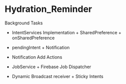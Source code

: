 # Hydration_Reminder
Background Tasks

- IntentServices Implementation + SharedPreference + onSharedPreference

- pendingIntent + Notification

- Notification Add Actions

- JobService + Firebase Job Dispatcher
	
- Dynamic Broadcast receiver + Sticky Intents
